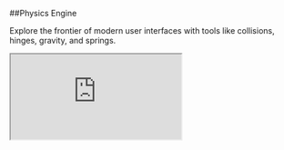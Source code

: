 ##Physics Engine

Explore the frontier of modern user interfaces with tools like collisions, hinges, gravity, and springs.
<iframe src='http://staging.famous.org/examples/index.html?block=physics&detail=false&header=false' scrolling='no' class='code-block' allowtransparency='true'></iframe>
